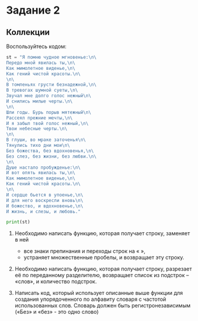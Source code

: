 # Задание 2
## Коллекции

Воспользуйтесь кодом:

```python
st = "Я помню чудное мгновенье:\n\
Передо мной явилась ты,\n\
Как мимолетное виденье,\n\
Как гений чистой красоты.\n\
\n\
В томленьях грусти безнадежной,\n\
В тревогах шумной суеты,\n\
Звучал мне долго голос нежный\n\
И снились милые черты.\n\
\n\
Шли годы. Бурь порыв мятежный\n\
Рассеял прежние мечты,\n\
И я забыл твой голос нежный,\n\
Твои небесные черты.\n\
\n\
В глуши, во мраке заточенья\n\
Тянулись тихо дни мои\n\
Без божества, без вдохновенья,\n\
Без слез, без жизни, без любви.\n\
\n\
Душе настало пробужденье:\n\
И вот опять явилась ты,\n\
Как мимолетное виденье,\n\
Как гений чистой красоты.\n\
\n\
И сердце бьется в упоенье,\n\
И для него воскресли вновь\n\
И божество, и вдохновенье,\n\
И жизнь, и слезы, и любовь."

print(st)
```

1. Необходимо написать функцию, которая получает строку, заменяет в 
ней
    - все знаки препинания и переходы строк на « », 
    - устраняет множественные пробелы, и возвращает эту строку.

2. Необходимо написать функцию, которая получает строку, разрезает её по переданному разделителю, возвращает список из подстрок – «слов», и количество подстрок.

3. Написать код, который использует описанные выше функции для создания упорядоченного по алфавиту словаря с частотой использованных слов. Словарь должен быть регистронезависимым («Без» и «без» - это одно слово)